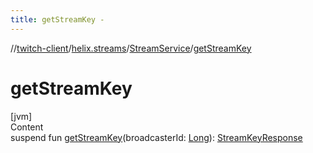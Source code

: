 ```yaml
---
title: getStreamKey -
---
```

//[twitch-client](../../index.md)/[helix.streams](../index.md)/[StreamService](index.md)/[getStreamKey](get-stream-key.md)



# getStreamKey  
[jvm]  
Content  
suspend fun [getStreamKey](get-stream-key.md)(broadcasterId: [Long](https://kotlinlang.org/api/latest/jvm/stdlib/kotlin/-long/index.html)): [StreamKeyResponse](../-stream-key-response/index.md)  



